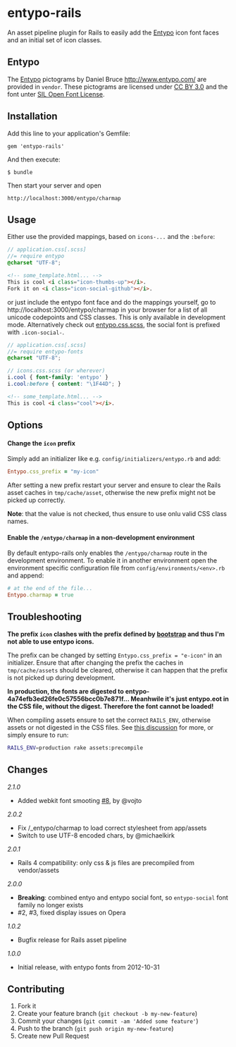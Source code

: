 # entypo-rails

An asset pipeline plugin for Rails to easily add the [Entypo](http://www.entypo.com/)
icon font faces and an initial set of icon classes.

## Entypo

The [Entypo](http://www.entypo.com/) pictograms by Daniel Bruce http://www.entypo.com/
are provided in `vendor`. These pictograms are licensed under
[CC BY 3.0](http://creativecommons.org/licenses/by-sa/3.0/) and the font unter
[SIL Open Font License](http://scripts.sil.org/OFL).

## Installation

Add this line to your application's Gemfile:

    gem 'entypo-rails'

And then execute:

    $ bundle

Then start your server and open

    http://localhost:3000/entypo/charmap

## Usage

Either use the provided mappings, based on `icons-...` and the `:before`:

```scss
// application.css[.scss]
//= require entypo
@charset "UTF-8";
```

```html
<!-- some_template.html... -->
This is cool <i class="icon-thumbs-up"></i>.
Fork it on <i class="icon-social-github"></i>.
```

or just include the entypo font face and do the mappings yourself, go to
http://localhost:3000/entypo/charmap in your browser for a list of all
unicode codepoints and CSS classes. This is only available in development
mode. Alternatively check out [entypo.css.scss](https://github.com/lwe/entypo-rails/blob/master/app/assets/stylesheets/entypo.css.scss),
the social font is prefixed with `.icon-social-`.

```scss
// application.css[.scss]
//= require entypo-fonts
@charset "UTF-8";

// icons.css.scss (or wherever)
i.cool { font-family: 'entypo' }
i.cool:before { content: "\1F44D"; }
```

```html
<!-- some_template.html... -->
This is cool <i class="cool"></i>.
```

## Options

#### Change the `icon` prefix

Simply add an initializer like e.g. `config/initializers/entypo.rb` and add:

```ruby
Entypo.css_prefix = "my-icon"
```

After setting a new prefix restart your server and ensure to clear the Rails
asset caches in `tmp/cache/asset`, otherwise the new prefix might not be
picked up correctly.

**Note**: that the value is not checked, thus ensure to use onlu valid CSS
class names.

#### Enable the `/entypo/charmap` in a non-development environment

By default entypo-rails only enables the `/entypo/charmap` route in the
development environment. To enable it in another environment open the
environment specific configuration file from `config/environments/<env>.rb`
and append:

```ruby
# at the end of the file...
Entypo.charmap = true
```

## Troubleshooting

**The prefix `icon` clashes with the prefix defined by
[bootstrap](http://getbootstrap.com/2.3.2/base-css.html#icons) and thus I'm
not able to use entypo icons.**

The prefix can be changed by setting `Entypo.css_prefix = "e-icon"` in an
initializer. Ensure that after changing the prefix the caches in
`tmp/cache/assets` should be cleared, otherwise it can happen that the prefix
is not picked up during development.

**In production, the fonts are digested to entypo-
4a74efb3ed26fe0c57556bcc0b7e871f... Meanhwile it's just entypo.eot in the CSS
file, without the digest. Therefore the font cannot be loaded!**

When compiling assets ensure to set the correct `RAILS_ENV`, otherwise assets
or not digested in the CSS files. See
[this discussion](https://github.com/lwe/entypo-rails/pull/6) for more, or
simply ensure to run:

```bash
RAILS_ENV=production rake assets:precompile
```

## Changes

_2.1.0_

- Added webkit font smooting [#8](https://github.com/lwe/entypo-rails/pull/8), by @vojto

_2.0.2_

- Fix /_entypo/charmap to load correct stylesheet from app/assets
- Switch to use UTF-8 encoded chars, by @michaelkirk

_2.0.1_

- Rails 4 compatibility: only css & js files are precompiled from vendor/assets

_2.0.0_

- **Breaking**: combined entyo and entypo social font, so `entypo-social` font family no longer exists
- #2, #3, fixed display issues on Opera

_1.0.2_

- Bugfix release for Rails asset pipeline

_1.0.0_

- Initial release, with entypo fonts from 2012-10-31

## Contributing

1. Fork it
2. Create your feature branch (`git checkout -b my-new-feature`)
3. Commit your changes (`git commit -am 'Added some feature'`)
4. Push to the branch (`git push origin my-new-feature`)
5. Create new Pull Request
